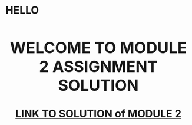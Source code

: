 <h1>HELLO</>
 <center>
  <h2>WELCOME TO MODULE 2 ASSIGNMENT SOLUTION</h2>
  <p1><a href="https://affanameen.github.io/Week2Module/" target="_blank">LINK TO SOLUTION of MODULE 2</a>
</center>
